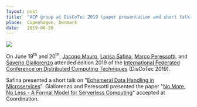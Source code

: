 ```yaml
---
layout: post
title:  "ACP group at DisCoTec 2019 (paper presentation and short talk)"
place:  Copenhagen, Denmark
date:   2019-06-20
---
```

<img class="img-fluid mx-auto d-block" src="/images/posts/discotec2019.jpeg">

On June 19<sup>th</sup> and 20<sup>th</sup>, [Jacopo Mauro](/people.html#jm), [Larisa Safina](/people.html#ls), [Marco Peressotti](/people.html#mp), and
[Saverio Giallorenzo](/people.html#sg) attended edition 2019 of the [International Federated Conference on Distributed Computing Techniques](https://www.discotec.org/) (DisCoTec 2019). 

Safina presented a short talk on "[Ephemeral Data Handling in Microservices](/publications.html#paper_GMSZ19)". Giallorenzo and Peressotti presented the paper "[No More, No Less - A Formal Model for Serverless Computing](/publications.html#paper_GGLMPZ19)" accepted at Coordination.
